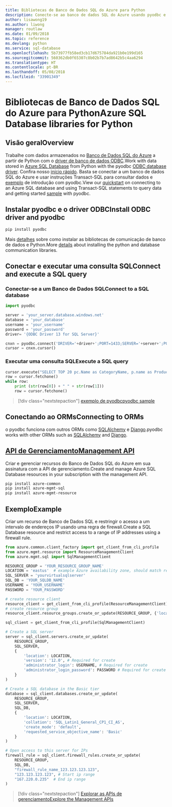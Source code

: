 ```yaml
---
title: Bibliotecas de Banco de Dados SQL do Azure para Python
description: Conecte-se ao banco de dados SQL do Azure usando pyodbc e o driver ODBC ou gerencie as instâncias do SQL do Azure com a API de gerenciamento.
author: lisawong19
ms.author: liwong
manager: routlaw
ms.date: 01/09/2018
ms.topic: reference
ms.devlang: python
ms.service: sql-database
ms.openlocfilehash: 5b73977fb58ed3cb17d675784da921b0e199d165
ms.sourcegitcommit: 560362db0f65307c8b02b7b7ad8642b5c4aa6294
ms.translationtype: HT
ms.contentlocale: pt-BR
ms.lasthandoff: 05/08/2018
ms.locfileid: "33901349"
---
```

# <a name="azure-sql-database-libraries-for-python"></a><span data-ttu-id="9d4ca-103">Bibliotecas de Banco de Dados SQL do Azure para Python</span><span class="sxs-lookup"><span data-stu-id="9d4ca-103">Azure SQL Database libraries for Python</span></span>

## <a name="overview"></a><span data-ttu-id="9d4ca-104">Visão geral</span><span class="sxs-lookup"><span data-stu-id="9d4ca-104">Overview</span></span>

<span data-ttu-id="9d4ca-105">Trabalhe com dados armazenados no [Banco de Dados SQL do Azure](/azure/sql-database/sql-database-technical-overview) a partir de Python com o [driver de banco de dados ODBC](https://github.com/mkleehammer/pyodbc/wiki/Drivers-and-Driver-Managers).</span><span class="sxs-lookup"><span data-stu-id="9d4ca-105">Work with data stored in [Azure SQL Database](/azure/sql-database/sql-database-technical-overview) from Python with the pyodbc [ODBC database driver](https://github.com/mkleehammer/pyodbc/wiki/Drivers-and-Driver-Managers).</span></span> <span data-ttu-id="9d4ca-106">Confira nosso [início rápido](https://docs.microsoft.com/azure/sql-database/sql-database-connect-query-python). Basta se conectar a um banco de dados SQL do Azure e usar instruções Transact-SQL para consultar dados e [exemplo](https://github.com/mkleehammer/pyodbc/wiki/Getting-started) de introdução com pyodbc.</span><span class="sxs-lookup"><span data-stu-id="9d4ca-106">View our [quickstart](https://docs.microsoft.com/azure/sql-database/sql-database-connect-query-python) on connecting to an Azure SQL database and using Transact-SQL statements to query data and getting started [sample](https://github.com/mkleehammer/pyodbc/wiki/Getting-started) with pyodbc.</span></span>

## <a name="install-odbc-driver-and-pyodbc"></a><span data-ttu-id="9d4ca-107">Instalar pyodbc e o driver ODBC</span><span class="sxs-lookup"><span data-stu-id="9d4ca-107">Install ODBC driver and pyodbc</span></span>

```bash
pip install pyodbc
```
<span data-ttu-id="9d4ca-108">Mais [detalhes](https://docs.microsoft.com/azure/sql-database/sql-database-connect-query-python#install-the-python-and-database-communication-libraries) sobre como instalar as bibliotecas de comunicação de banco de dados e Python.</span><span class="sxs-lookup"><span data-stu-id="9d4ca-108">More [details](https://docs.microsoft.com/azure/sql-database/sql-database-connect-query-python#install-the-python-and-database-communication-libraries) about installing the python and database communication libraries.</span></span>

## <a name="connect-and-execute-a-sql-query"></a><span data-ttu-id="9d4ca-109">Conectar e executar uma consulta SQL</span><span class="sxs-lookup"><span data-stu-id="9d4ca-109">Connect and execute a SQL query</span></span>

### <a name="connect-to-a-sql-database"></a><span data-ttu-id="9d4ca-110">Conectar-se a um Banco de Dados SQL</span><span class="sxs-lookup"><span data-stu-id="9d4ca-110">Connect to a SQL database</span></span>

```python
import pyodbc

server = 'your_server.database.windows.net'
database = 'your_database'
username = 'your_username'
password = 'your_password'
driver= '{ODBC Driver 13 for SQL Server}'

cnxn = pyodbc.connect('DRIVER='+driver+';PORT=1433;SERVER='+server+';PORT=1443;DATABASE='+database+';UID='+username+';PWD='+ password)
cursor = cnxn.cursor()
```

### <a name="execute-a-sql-query"></a><span data-ttu-id="9d4ca-111">Executar uma consulta SQL</span><span class="sxs-lookup"><span data-stu-id="9d4ca-111">Execute a SQL query</span></span>

```python
cursor.execute("SELECT TOP 20 pc.Name as CategoryName, p.name as ProductName FROM [SalesLT].[ProductCategory] pc JOIN [SalesLT].[Product] p ON pc.productcategoryid = p.productcategoryid")
row = cursor.fetchone()
while row:
    print (str(row[0]) + " " + str(row[1]))
    row = cursor.fetchone()
```

> [!div class="nextstepaction"]
> [<span data-ttu-id="9d4ca-112">exemplo de pyodbc</span><span class="sxs-lookup"><span data-stu-id="9d4ca-112">pyodbc sample</span></span>](https://github.com/mkleehammer/pyodbc/wiki/Getting-started)

## <a name="connecting-to-orms"></a><span data-ttu-id="9d4ca-113">Conectando ao ORMs</span><span class="sxs-lookup"><span data-stu-id="9d4ca-113">Connecting to ORMs</span></span>

<span data-ttu-id="9d4ca-114">o pyodbc funciona com outros ORMs como [SQLAlchemy](http://docs.sqlalchemy.org/en/latest/dialects/mssql.html?highlight=pyodbc#module-sqlalchemy.dialects.mssql.pyodbc) e [Django](https://github.com/lionheart/django-pyodbc/).</span><span class="sxs-lookup"><span data-stu-id="9d4ca-114">pyodbc works with other ORMs such as [SQLAlchemy](http://docs.sqlalchemy.org/en/latest/dialects/mssql.html?highlight=pyodbc#module-sqlalchemy.dialects.mssql.pyodbc) and [Django](https://github.com/lionheart/django-pyodbc/).</span></span> 

## <a name="management-apipythonapioverviewazuresqlmanagement"></a>[<span data-ttu-id="9d4ca-115">API de Gerenciamento</span><span class="sxs-lookup"><span data-stu-id="9d4ca-115">Management API</span></span>](/python/api/overview/azure/sql/management)

<span data-ttu-id="9d4ca-116">Criar e gerenciar recursos do Banco de Dados SQL do Azure em sua assinatura com a API de gerenciamento.</span><span class="sxs-lookup"><span data-stu-id="9d4ca-116">Create and manage Azure SQL Database resources in your subscription with the management API.</span></span> 

```bash
pip install azure-common
pip install azure-mgmt-sql
pip install azure-mgmt-resource
```

## <a name="example"></a><span data-ttu-id="9d4ca-117">Exemplo</span><span class="sxs-lookup"><span data-stu-id="9d4ca-117">Example</span></span>

<span data-ttu-id="9d4ca-118">Criar um recurso de Banco de Dados SQL e restringir o acesso a um intervalo de endereços IP usando uma regra de firewall.</span><span class="sxs-lookup"><span data-stu-id="9d4ca-118">Create a SQL Database resource and restrict access to a range of IP addresses using a firewall rule.</span></span>

```python
from azure.common.client_factory import get_client_from_cli_profile
from azure.mgmt.resource import ResourceManagementClient
from azure.mgmt.sql import SqlManagementClient

RESOURCE_GROUP = 'YOUR_RESOURCE_GROUP_NAME'
LOCATION = 'eastus'  # example Azure availability zone, should match resource group
SQL_SERVER = 'yourvirtualsqlserver'
SQL_DB = 'YOUR_SQLDB_NAME'
USERNAME = 'YOUR_USERNAME'
PASSWORD = 'YOUR_PASSWORD'

# create resource client
resource_client = get_client_from_cli_profile(ResourceManagementClient)
# create resource group
resource_client.resource_groups.create_or_update(RESOURCE_GROUP, {'location': LOCATION})

sql_client = get_client_from_cli_profile(SqlManagementClient)

# Create a SQL server
server = sql_client.servers.create_or_update(
    RESOURCE_GROUP,
    SQL_SERVER,
    {
        'location': LOCATION,
        'version': '12.0', # Required for create
        'administrator_login': USERNAME, # Required for create
        'administrator_login_password': PASSWORD # Required for create
    }
)

# Create a SQL database in the Basic tier
database = sql_client.databases.create_or_update(
    RESOURCE_GROUP,
    SQL_SERVER,
    SQL_DB,
    {
        'location': LOCATION,
        'collation': 'SQL_Latin1_General_CP1_CI_AS',
        'create_mode': 'default',
        'requested_service_objective_name': 'Basic'
    }
)

# Open access to this server for IPs
firewall_rule = sql_client.firewall_rules.create_or_update(
    RESOURCE_GROUP,
    SQL_DB,
    "firewall_rule_name_123.123.123.123",
    "123.123.123.123", # Start ip range
    "167.220.0.235"  # End ip range
)
```
> [!div class="nextstepaction"]
> [<span data-ttu-id="9d4ca-119">Explorar as APIs de gerenciamento</span><span class="sxs-lookup"><span data-stu-id="9d4ca-119">Explore the Management APIs</span></span>](/python/api/overview/azure/sql/management)

